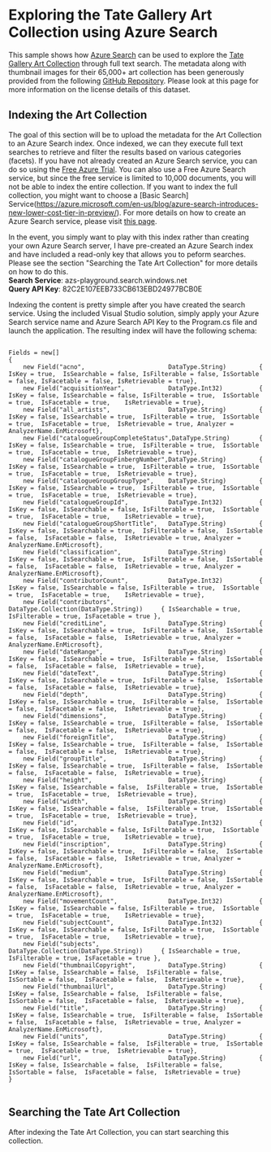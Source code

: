 # Exploring the Tate Gallery Art Collection using Azure Search

This sample shows how [Azure Search](https://azure.microsoft.com/en-us/services/search/
) can be used to explore the [Tate Gallery Art Collection](http://www.tate.org.uk/art/) through full text search.  The metadata along with thumbnail images for their 65,000+ art collection has been generously provided from the following [GitHub Repository](https://github.com/tategallery/collection).  Please look at this page for more information on the license details of this dataset.

## Indexing the Art Collection

The goal of this section will be to upload the metadata for the Art Collection to an Azure Search index.  Once indexed, we can they execute full text searches to retrieve and filter the results based on various categories (facets).  If you have not already created an Azure Search service, you can do so using the [Free Azure Trial](https://azure.microsoft.com/en-us/pricing/free-trial/).  You can also use a Free Azure Search service, but since the free service is limited to 10,000 documents, you will not be able to index the entire collection.  If you want to index the full collection, you might want to choose a [Basic Search] Service(https://azure.microsoft.com/en-us/blog/azure-search-introduces-new-lower-cost-tier-in-preview/).  For more details on how to create an Azure Search service, please visit [this page](https://azure.microsoft.com/en-us/documentation/articles/search-create-service-portal/).

In the event, you simply want to play with this index rather than creating your own Azure Search server, I have pre-created an Azure Search index and have included a read-only key that allows you to peform searches.  Please see the section "Searching the Tate Art Collection" for more details on how to do this.<br>
<b>Search Service</b>: azs-playground.search.windows.net<br>
<b>Query API Key</b>: 82C2E107EEB733CB613EBD24977BCB0E<br>

Indexing the content is pretty simple after you have created the search service.  Using the included Visual Studio solution, simply apply your Azure Search service name and Azure Search API Key to the Program.cs file and launch the application. The resulting index will have the following schema:

<pre>
<code>
Fields = new[] 
{ 
	new Field("acno",                       DataType.String)         { IsKey = true,  IsSearchable = false, IsFilterable = false, IsSortable = false, IsFacetable = false, IsRetrievable = true},
	new Field("acquisitionYear",            DataType.Int32)          { IsKey = false, IsSearchable = false, IsFilterable = true,  IsSortable = true,  IsFacetable = true,    IsRetrievable = true},
	new Field("all_artists",                DataType.String)         { IsKey = false, IsSearchable = true,  IsFilterable = true,  IsSortable = true,  IsFacetable = true,  IsRetrievable = true, Analyzer = AnalyzerName.EnMicrosoft},
	new Field("catalogueGroupCompleteStatus",DataType.String)        { IsKey = false, IsSearchable = true,  IsFilterable = true,  IsSortable = true,  IsFacetable = true,  IsRetrievable = true},
	new Field("catalogueGroupFinbergNumber",DataType.String)         { IsKey = false, IsSearchable = true,  IsFilterable = true,  IsSortable = true,  IsFacetable = true,  IsRetrievable = true},
	new Field("catalogueGroupGroupType",    DataType.String)         { IsKey = false, IsSearchable = true,  IsFilterable = true,  IsSortable = true,  IsFacetable = true,  IsRetrievable = true},
	new Field("catalogueGroupId",           DataType.Int32)          { IsKey = false, IsSearchable = false, IsFilterable = true,  IsSortable = true,  IsFacetable = true,    IsRetrievable = true},
	new Field("catalogueGroupShortTitle",   DataType.String)         { IsKey = false, IsSearchable = true,  IsFilterable = false,  IsSortable = false,  IsFacetable = false,  IsRetrievable = true, Analyzer = AnalyzerName.EnMicrosoft},
	new Field("classification",             DataType.String)         { IsKey = false, IsSearchable = true,  IsFilterable = false,  IsSortable = false,  IsFacetable = false,  IsRetrievable = true, Analyzer = AnalyzerName.EnMicrosoft},
	new Field("contributorCount",           DataType.Int32)          { IsKey = false, IsSearchable = false, IsFilterable = true,  IsSortable = true,  IsFacetable = true,    IsRetrievable = true},
	new Field("contributors",               DataType.Collection(DataType.String))     { IsSearchable = true, IsFilterable = true, IsFacetable = true },
	new Field("creditLine",                 DataType.String)         { IsKey = false, IsSearchable = true,  IsFilterable = false,  IsSortable = false,  IsFacetable = false,  IsRetrievable = true, Analyzer = AnalyzerName.EnMicrosoft},
	new Field("dateRange",                  DataType.String)         { IsKey = false, IsSearchable = true,  IsFilterable = false,  IsSortable = false,  IsFacetable = false,  IsRetrievable = true},
	new Field("dateText",                   DataType.String)         { IsKey = false, IsSearchable = true,  IsFilterable = false,  IsSortable = false,  IsFacetable = false,  IsRetrievable = true},
	new Field("depth",                      DataType.String)         { IsKey = false, IsSearchable = true,  IsFilterable = false,  IsSortable = false,  IsFacetable = false,  IsRetrievable = true},
	new Field("dimensions",                 DataType.String)         { IsKey = false, IsSearchable = true,  IsFilterable = false,  IsSortable = false,  IsFacetable = false,  IsRetrievable = true},
	new Field("foreignTitle",               DataType.String)         { IsKey = false, IsSearchable = true,  IsFilterable = false,  IsSortable = false,  IsFacetable = false,  IsRetrievable = true},
	new Field("groupTitle",                 DataType.String)         { IsKey = false, IsSearchable = true,  IsFilterable = false,  IsSortable = false,  IsFacetable = false,  IsRetrievable = true},
	new Field("height",                     DataType.String)         { IsKey = false, IsSearchable = false,  IsFilterable = true,  IsSortable = true,  IsFacetable = true,  IsRetrievable = true},
	new Field("width",                      DataType.String)         { IsKey = false, IsSearchable = false,  IsFilterable = true,  IsSortable = true,  IsFacetable = true,  IsRetrievable = true},
	new Field("id",                         DataType.Int32)          { IsKey = false, IsSearchable = false, IsFilterable = true,  IsSortable = true,  IsFacetable = true,    IsRetrievable = true},
	new Field("inscription",                DataType.String)         { IsKey = false, IsSearchable = true,  IsFilterable = false,  IsSortable = false,  IsFacetable = false,  IsRetrievable = true, Analyzer = AnalyzerName.EnMicrosoft},
	new Field("medium",                     DataType.String)         { IsKey = false, IsSearchable = true,  IsFilterable = false,  IsSortable = false,  IsFacetable = false,  IsRetrievable = true, Analyzer = AnalyzerName.EnMicrosoft},
	new Field("movementCount",              DataType.Int32)          { IsKey = false, IsSearchable = false, IsFilterable = true,  IsSortable = true,  IsFacetable = true,    IsRetrievable = true},
	new Field("subjectCount",               DataType.Int32)          { IsKey = false, IsSearchable = false, IsFilterable = true,  IsSortable = true,  IsFacetable = true,    IsRetrievable = true},
	new Field("subjects",                   DataType.Collection(DataType.String))     { IsSearchable = true, IsFilterable = true, IsFacetable = true },
	new Field("thumbnailCopyright",         DataType.String)         { IsKey = false, IsSearchable = false,  IsFilterable = false,  IsSortable = false,  IsFacetable = false,  IsRetrievable = true},
	new Field("thumbnailUrl",               DataType.String)         { IsKey = false, IsSearchable = false,  IsFilterable = false,  IsSortable = false,  IsFacetable = false,  IsRetrievable = true},
	new Field("title",                      DataType.String)         { IsKey = false, IsSearchable = true,  IsFilterable = false,  IsSortable = false,  IsFacetable = false,  IsRetrievable = true, Analyzer = AnalyzerName.EnMicrosoft},
	new Field("units",                      DataType.String)         { IsKey = false, IsSearchable = false,  IsFilterable = true,  IsSortable = true,  IsFacetable = true,  IsRetrievable = true},
	new Field("url",                        DataType.String)         { IsKey = false, IsSearchable = false,  IsFilterable = false,  IsSortable = false,  IsFacetable = false,  IsRetrievable = true}
}
</code>
</pre>

## Searching the Tate Art Collection

After indexing the Tate Art Collection, you can start searching this collection.  
